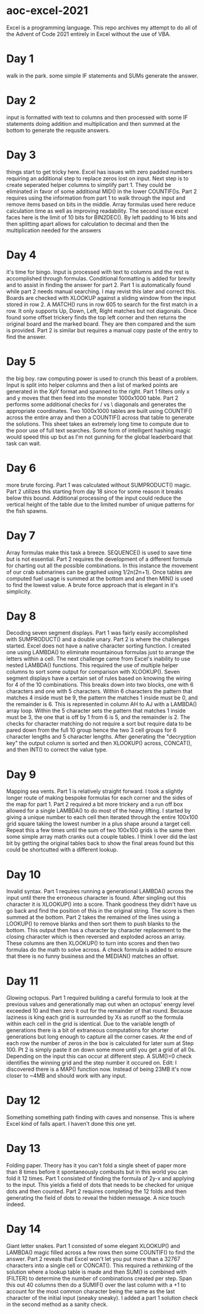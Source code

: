# aoc-excel-2021

Excel is a programming language. This repo archives my attempt to do all of the Advent of Code 2021 entirely in Excel without the use of VBA.

# Day 1
walk in the park. some simple IF statements and SUMs generate the answer.

# Day 2
input is formatted with text to columns and then processed with some IF statements doing addition and multiplication and then summed at the bottom to generate the requsite answers.

# Day 3
things start to get tricky here. Excel has issues with zero padded numbers requiring an additional step to replace zeros lost on input. Next step is to create seperated helper columns to simplify part 1. They could be eliminated in favor of some additional MID() in the lower COUNTIF()s. Part 2 requires using the information from part 1 to walk through the input and remove items based on bits in the middle. Array formulas used here reduce calculation time as well as improving readability. The second issue excel faces here is the limit of 10 bits for BIN2DEC(). By left padding to 16 bits and then splitting apart allows for calculation to decimal and then the multiplication needed for the answers

# Day 4
it's time for bingo. Input is processed with text to columns and the rest is accomplished through formulas. Conditional formatting is added for brevity and to assist in finding the answer for part 2. Part 1 is automatically found while part 2 needs manual searching. I may revist this later and correct this. Boards are checked with XLOOKUP against a sliding window from the input stored in row 2. A MATCH() runs in row 605 to search for the first match in a row. It only supports Up, Down, Left, Right matches but not diagonals. Once found some offset trickery finds the top left corner and then returns the original board and the marked board. They are then compared and the sum is provided. Part 2 is similar but requires a manual copy paste of the entry to find the answer.

# Day 5
the big boy. raw computing power is used to crunch this beast of a problem. Input is split into helper columns and then a list of marked points are generated in the XpY format and spanned to the right. Part 1 filters only x and y moves that then feed into the monster 1000x1000 table. Part 2 performs some additional checks for / vs \ diagonals and generates the appropriate coordinates. Two 1000x1000 tables are built using COUNTIF() across the entire array and then a COUNTIF() across that table to generate the solutions. This sheet takes an extremely long time to compute due to the poor use of full text searches. Some form of intelligent hashing magic would speed this up but as I'm not gunning for the global leaderboard that task can wait.

# Day 6
more brute forcing. Part 1 was calculated without SUMPRODUCT() magic. Part 2 utilizes this starting from day 18 since for some reason it breaks below this bound. Additional processing of the input could reduce the vertical height of the table due to the limited number of unique patterns for the fish spawns.

# Day 7
Array formulas make this task a breeze. SEQUENCE() is used to save time but is not essential. Part 2 requires the development of a different formula for charting out all the possible combinations. In this instance the movement of our crab submarines can be graphed using 1/2n(2n+1). Once tables are computed fuel usage is summed at the bottom and and then MIN() is used to find the lowest value. A brute force approach that is elegant in it's simplicity.

# Day 8
Decoding seven segment displays. Part 1 was fairly easily accomplished with SUMPRODUCT() and a double unary. Part 2 is where the challenges started. Excel does not have a native character sorting function. I created one using LAMBDA() to eliminate mountainous formulas just to arrange the letters within a cell. The next challenge came from Excel's inability to use nested LAMBDA() functions. This required the use of multiple helper columns to sort some output for comparison with XLOOKUP(). Seven segment displays have a certain set of rules based on knowing the wiring for 4 of the 10 combinations. This breaks down into two blocks, one with 6 characters and one with 5 characters. Within 6 characters the pattern that matches 4 inside must be 9, the pattern the matches 1 inside must be 0, and the remainder is 6. This is represented in column AH to AJ with a LAMBDA() array loop. Within the 5 character sets the pattern that matches 1 inside must be 3, the one that is off by 1 from 6 is 5, and the remainder is 2. The checks for character matching do not require a sort but require data to be pared down from the full 10 group hence the two 3 cell groups for 6 character lengths and 5 character lengths. After generating the "decryption key" the output column is sorted and then XLOOKUP() across, CONCAT(), and then INT() to correct the value type.

# Day 9
Mapping sea vents. Part 1 is relatively straight forward. I took a slightly longer route of making bespoke formulas for each corner and the sides of the map for part 1. Part 2 required a bit more trickery and a run off box allowed for a single LAMBDA() to do most of the heavy lifting. I started by giving a unique number to each cell then iterated through the entire 100x100 grid square taking the lowest number in a plus shape around a target cell. Repeat this a few times until the sum of two 100x100 grids is the same then some simple array math cranks out a couple tables. I think I over did the last bit by getting the original tables back to show the final areas found but this could be shortcutted with a different lookup.

# Day 10
Invalid syntax. Part 1 requires running a generational LAMBDA() across the input until there the erroneous character is found. After singling out this character it is XLOOKUP() into a score. Thank goodness they didn't have us go back and find the position of this in the original string. The score is then summed at the bottom. Part 2 takes the remained of the lines using a LOOKUP() to remove blanks and then sort them to push blanks to the bottom. This output then has a character by character replacement to the closing character which is then reversed and exploded across an array. These columns are then XLOOKUP() to turn into scores and then two formulas do the math to solve across. A check formula is added to ensure that there is no funny business and the MEDIAN() matches an offset.

# Day 11
Glowing octopus. Part 1 required building a careful formula to look at the previous values and generationally map out when an octopus' energy level exceeded 10 and then zero it out for the remainder of that round. Because laziness is king each grid is surrounded by Xs as runoff so the formula within each cell in the grid is identical.  Due to the variable length of generations there is a bit of extraneous computations for shorter generations but long enough to capture all the corner cases. At the end of each row the number of zeros in the box is calculated for later sum at Step 100. Pt 2 is simply paste it on down some more until you get a grid of all 0s. Depending on the input this can occur at different step. A SUM()=0 check identifies the winning grid and the step number it occured on.
Edit: I discovered there is a MAP() function now. Instead of being 23MB it's now closer to ~4MB and should work with any input.

# Day 12
Something something path finding with caves and nonsense. This is where Excel kind of falls apart. I haven't done this one yet.

# Day 13
Folding paper. Theory has it you can't fold a single sheet of paper more than 8 times before it spontaneously combusts but in this world you can fold it 12 times. Part 1 consisted of finding the formula of 2y-x and applying to the input. This yields a field of dots that needs to be checked for unique dots and then counted. Part 2 requires completing the 12 folds and then generating the field of dots to reveal the hidden message. A nice touch indeed.

# Day 14
Giant letter snakes. Part 1 consisted of some elegant XLOOKUP() and LAMBDA() magic filled across a few rows then some COUNTIF() to find the answer. Part 2 reveals that Excel won't let you put more than a 32767 characters into a single cell or CONCAT(). This required a rethinking of the solution where a lookup table is made and then SUM() is combined with (FILTER) to determine the number of combinations created per step. Span this out 40 columns then do a SUMIF() over the last column with a +1 to account for the most common character being the same as the last character of the initial input (sneaky sneaky). I added a part 1 solution check in the second method as a sanity check.
